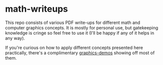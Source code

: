 # math-writeups

This repo consists of various PDF write-ups for different math and computer graphics concepts. It is mostly for personal use, but gatekeeping knowledge is cringe so feel free to use it (I'll be happy if any of it helps in any way).

If you're curious on how to apply different concepts presented here practically, there's a complimentary [graphics-demos](https://github.com/Zermil/graphics-demos) showing off most of them.